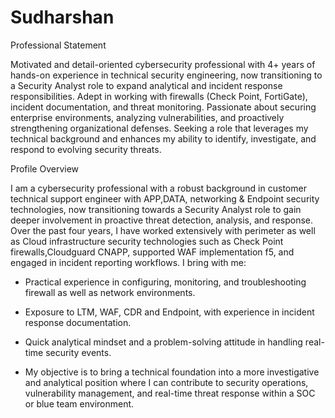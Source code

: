 # Sudharshan

 Professional Statement

Motivated and detail-oriented cybersecurity professional with 4+ years of hands-on experience in technical security engineering, now transitioning to a Security Analyst role to expand analytical and incident response responsibilities. Adept in working with firewalls (Check Point, FortiGate), incident documentation, and threat monitoring. Passionate about securing enterprise environments, analyzing vulnerabilities, and proactively strengthening organizational defenses. Seeking a role that leverages my technical background and enhances my ability to identify, investigate, and respond to evolving security threats.

Profile Overview

I am a cybersecurity professional with a robust background in customer technical support engineer with APP,DATA, networking & Endpoint security technologies, now transitioning towards a Security Analyst role to gain deeper involvement in proactive threat detection, analysis, and response. Over the past four years, I have worked extensively with perimeter as well as Cloud infrastructure security technologies such as Check Point firewalls,Cloudguard CNAPP, supported WAF implementation f5, and engaged in incident reporting workflows. I bring with me:

- Practical experience in configuring, monitoring, and troubleshooting firewall as well as network environments.

- Exposure to LTM, WAF, CDR and Endpoint, with experience in incident response documentation.

- Quick analytical mindset and a problem-solving attitude in handling real-time security events.
  
- My objective is to bring a technical foundation into a more investigative and analytical position where I can contribute to security operations, vulnerability management, and real-time threat response within a SOC or blue team environment.
